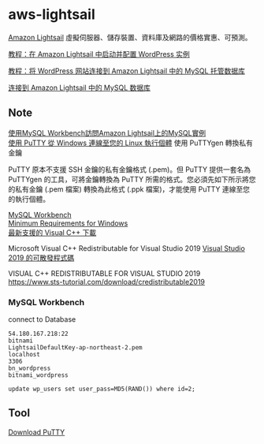 # aws-lightsail

[Amazon Lightsail](https://aws.amazon.com/tw/lightsail/) 虛擬伺服器、儲存裝置、資料庫及網路的價格實惠、可預測。

[教程：在 Amazon Lightsail 中启动并配置 WordPress 实例](https://lightsail.aws.amazon.com/ls/docs/zh_cn/articles/amazon-lightsail-tutorial-launching-and-configuring-wordpress)

[教程：将 WordPress 网站连接到 Amazon Lightsail 中的 MySQL 托管数据库](https://lightsail.aws.amazon.com/ls/docs/zh_cn/articles/amazon-lightsail-connect-wordpress-to-mysql-managed-database)

[连接到 Amazon Lightsail 中的 MySQL 数据库](https://lightsail.aws.amazon.com/ls/docs/zh_cn/articles/amazon-lightsail-connecting-to-your-mysql-database)


## Note

[使用MySQL Workbench訪問Amazon Lightsail上的MySQL實例](https://stackoom.com/question/3vrqZ/%E4%BD%BF%E7%94%A8MySQL-Workbench%E8%AE%BF%E9%97%AEAmazon-Lightsail%E4%B8%8A%E7%9A%84MySQL%E5%AE%9E%E4%BE%8B)  
[使用 PuTTY 從 Windows 連線至您的 Linux 執行個體](https://docs.aws.amazon.com/zh_tw/AWSEC2/latest/UserGuide/putty.html)
使用 PuTTYgen 轉換私有金鑰

PuTTY 原本不支援 SSH 金鑰的私有金鑰格式 (.pem)。但 PuTTY 提供一套名為 PuTTYgen 的工具，可將金鑰轉換為 PuTTY 所需的格式。您必須先如下所示將您的私有金鑰 (.pem 檔案) 轉換為此格式 (.ppk 檔案)，才能使用 PuTTY 連線至您的執行個體。

[MySQL Workbench](https://dev.mysql.com/doc/workbench/en/)  
[Minimum Requirements for Windows](https://dev.mysql.com/doc/workbench/en/wb-installing-windows.html)  
[最新支援的 Visual C++ 下載](https://support.microsoft.com/zh-tw/help/2977003/the-latest-supported-visual-c-downloads)  

Microsoft Visual C++ Redistributable for Visual Studio 2019
[Visual Studio 2019 的可散發程式碼](https://docs.microsoft.com/zh-tw/visualstudio/releases/2019/redistribution)  

VISUAL C++ REDISTRIBUTABLE FOR VISUAL STUDIO 2019
https://www.sts-tutorial.com/download/credistributable2019

### MySQL Workbench

connect to Database
```
54.180.167.218:22
bitnami
LightsailDefaultKey-ap-northeast-2.pem
localhost
3306
bn_wordpress
bitnami_wordpress
```

`update wp_users set user_pass=MD5(RAND()) where id=2;`

## Tool

[Download PuTTY](https://www.putty.org/)

